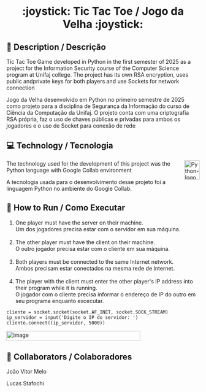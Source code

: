 <h1 align="center"> :joystick: Tic Tac Toe / Jogo da Velha :joystick: </h1>

## :pencil: Description / Descrição
<p align="left"> 
  Tic Tac Toe Game developed in Python in the first semester of 2025 as a project for the Information Security course of the Computer Science program at Unifaj college.
  The project has its own RSA encryption, uses public andprivate keys for both players and use Sockets for network connection
</p>
<p align="left">
  Jogo da Velha desenvolvido em Python no primeiro semestre de 2025 como projeto para a disciplina de Segurança da Informação do curso de Ciência da Computação da Unifaj.
  O projeto conta com uma criptografia RSA própria, faz o uso de chaves públicas e privadas para ambos os jogadores e o uso de Socket para conexão de rede
</p>

## :computer: Technology / Tecnologia
<img src="https://github.com/user-attachments/assets/2647d29f-c87e-4a98-ad3b-19dc7c9e97d5" alt="Python-logo svg" align="right" width="40" height="50"/>
<p align="left"> The technology used for the development of this project was the Python language with Google Collab environment </p>
<p align="left"> A tecnologia usada para o desenvolvimento desse projeto foi a linguagem Python no ambiente do Google Collab. </p>

## :running: How to Run / Como Executar
<ol align="left"> 
  <li> One player must have the server on their machine. <br>
    Um dos jogadores precisa estar com o servidor em sua máquina. </li> <br>
  <li> The other player must have the client on their machine. <br>
    O outro jogador precisa estar com o cliente em sua máquina. </li> <br>
  <li> Both players must be connected to the same Internet network. <br>
    Ambos precisam estar conectados na mesma rede de Internet. </li> <br>
  <li> The player with the client must enter the other player's IP address into their program while it is running. <br>
    O jogador com o cliente precisa informar o endereço de IP do outro em seu programa enquanto excecutar. </li>
</ol>

```
cliente = socket.socket(socket.AF_INET, socket.SOCK_STREAM)
ip_servidor = input('Digite o IP do servidor: ')
cliente.connect((ip_servidor, 5000))
```
<img width="349" height="26" alt="image" src="https://github.com/user-attachments/assets/f5e31627-032c-417e-aee1-cb96b52dd59d" />

## :bust_in_silhouette:	Collaborators / Colaboradores
<p align="left"> João Vitor Melo </p>
<p align="left"> Lucas Stafochi </p>
